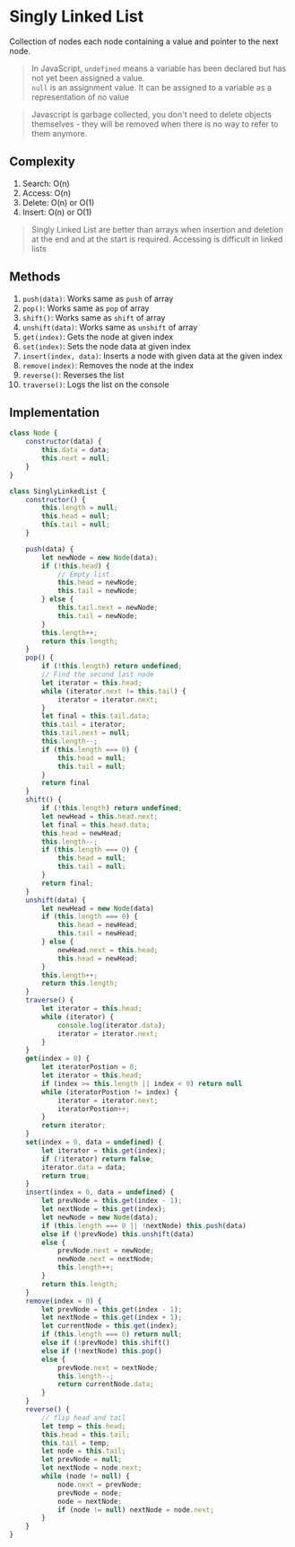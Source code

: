 # Singly Linked List
Collection of nodes each node containing a value and pointer to the next node.

>In JavaScript, ```undefined``` means a variable has been declared but has not yet been assigned a value.<br>
```null``` is an assignment value. It can be assigned to a variable as a representation of no value

>Javascript is garbage collected, you don't need to delete objects themselves - they will be removed when there is no way to refer to them anymore.

## Complexity
1. Search: O(n)
2. Access: O(n)
3. Delete: O(n) or O(1)
4. Insert: O(n) or O(1)

> Singly Linked List are better than arrays when insertion and deletion at the end and at the start is required. Accessing is difficult in linked lists

## Methods
1. ```push(data)```: Works same as ```push``` of array
2. ```pop()```: Works same as ```pop``` of array
3. ```shift()```: Works same as ```shift``` of array
4. ```unshift(data)```: Works same as ```unshift``` of array
5. ```get(index)```: Gets the node at given index
6. ```set(index)```: Sets the node data at given index
7. ```insert(index, data)```: Inserts a node with given data at the given index
8. ```remove(index)```: Removes the node at the index
9. ```reverse()```: Reverses the list
10. ```traverse()```: Logs the list on the console


## Implementation
```javascript
class Node {
    constructor(data) {
        this.data = data;
        this.next = null;
    }
}

class SinglyLinkedList {
    constructor() {
        this.length = null;
        this.head = null;
        this.tail = null;
    }

    push(data) {
        let newNode = new Node(data);
        if (!this.head) {
            // Empty list
            this.head = newNode;
            this.tail = newNode;
        } else {
            this.tail.next = newNode;
            this.tail = newNode;
        }
        this.length++;
        return this.length;
    }
    pop() {
        if (!this.length) return undefined;
        // Find the second last node
        let iterator = this.head;
        while (iterator.next != this.tail) {
            iterator = iterator.next;
        }
        let final = this.tail.data;
        this.tail = iterator;
        this.tail.next = null;
        this.length--;
        if (this.length === 0) {
            this.head = null;
            this.tail = null;
        }
        return final
    }
    shift() {
        if (!this.length) return undefined;
        let newHead = this.head.next;
        let final = this.head.data;
        this.head = newHead;
        this.length--;
        if (this.length === 0) {
            this.head = null;
            this.tail = null;
        }
        return final;
    }
    unshift(data) {
        let newHead = new Node(data)
        if (this.length === 0) {
            this.head = newHead;
            this.tail = newHead;
        } else {
            newHead.next = this.head;
            this.head = newHead;
        }
        this.length++;
        return this.length;
    }
    traverse() {
        let iterator = this.head;
        while (iterator) {
            console.log(iterator.data);
            iterator = iterator.next;
        }
    }
    get(index = 0) {
        let iteratorPostion = 0;
        let iterator = this.head;
        if (index >= this.length || index < 0) return null
        while (iteratorPostion != index) {
            iterator = iterator.next;
            iteratorPostion++;
        }
        return iterator;
    }
    set(index = 0, data = undefined) {
        let iterator = this.get(index);
        if (!iterator) return false;
        iterator.data = data;
        return true;
    }
    insert(index = 0, data = undefined) {
        let prevNode = this.get(index - 1);
        let nextNode = this.get(index);
        let newNode = new Node(data);
        if (this.length === 0 || !nextNode) this.push(data)
        else if (!prevNode) this.unshift(data)
        else {
            prevNode.next = newNode;
            newNode.next = nextNode;
            this.length++;
        }
        return this.length;
    }
    remove(index = 0) {
        let prevNode = this.get(index - 1);
        let nextNode = this.get(index + 1);
        let currentNode = this.get(index);
        if (this.length === 0) return null;
        else if (!prevNode) this.shift()
        else if (!nextNode) this.pop()
        else {
            prevNode.next = nextNode;
            this.length--;
            return currentNode.data;
        }
    }
    reverse() {
        // flip head and tail
        let temp = this.head;
        this.head = this.tail;
        this.tail = temp;
        let node = this.tail;
        let prevNode = null;
        let nextNode = node.next;
        while (node != null) {
            node.next = prevNode;
            prevNode = node;
            node = nextNode;
            if (node != null) nextNode = node.next;
        }
    }
}
```